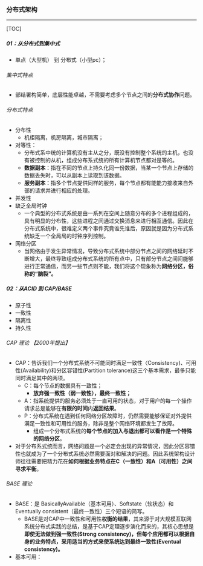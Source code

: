 ### 分布式架构

------

[TOC]

##### 01：从分布式到集中式

- 单点（大型机） 到 分布式（小型pc）；

###### 集中式特点

- 部结署构简单，底层性能卓越，不需要考虑多个节点之间的**分布式协作**问题。

###### 分布式特点

- 分布性
  - 机柜隔离，机房隔离，城市隔离；
- 对等性：
  - 分布式系中统的计算机没有主从之分，既没有控制整个系统的主机，也没有被控制的从机，组成分布系式统的所有计算机节点都对是等的。
  - **数据副本**：指在不同的节点上持久化同一份数据，当某一个节点上存储的数据丢失时，可以从副本上读取到该数据。
  - **服务副本**：指多个节点提供同样的服务，每个节点都有能能力接收来自外部的请求并进行相应的处理。
- 并发性
- 缺乏全局时钟
  - 一个典型的分布式系统是由一系列在空间上随意分布的多个进程组成的，具有明显的分布性，这些进程之间通过交换消息来进行相互通信。因此在分布式系统中，很难定义两个事件究竟谁先谁后，原因就是因为分布式系统缺乏一个全局局的时钟序列控制。
- 网络分区
  - 当网络由于发生异常情况，导致分布式系统中部分节点之间的网络延时不断增大，最终导致组成分布式系统的所有点中，只有部分节点之间间能够进行正常通信，而另一些节点则不能，我们将这个现象称为**网络分区，俗称的“脑裂”。**

##### 02：从ACID 到 CAP/BASE

- 原子性
- 一致性
- 隔离性
- 持久性

###### CAP 理论 【2000年提出】

- CAP：告诉我们一个分布式系统不可能同时满足一致性〈Consistency)、可用性(Availability)和分区容错性(Partition tolerance)这三个基本需求，最多只能同时满足其中的两项。
  - C：每个节点的数据具有一致性；
    - **放弃强一致性（弱一致性），最终一致性；**
  - A：指系统提供的服务必须处于一直可用的状态，对于用户的每一个操作请求总是能够在**有限的时间**内**返回结果**。
  - P：分布式系统在遇到任何网络分区故障时，仍然需要能够保证对外提供满足一致性和可用性的服务，除非是整个网络环境都发生了故障。
    - 组成一个分布式系统的**每个节点的加入与退出都可以看作是一个特殊的网络分区**。
- 对于分布系式统而言，网络问题是一个必定会出现的异常情况，因此分区容错性也就成为了一个分布式系统必然需要面对和解决的问题。因此系统架构设计师往往需要把精力花在**如何根据业务特点在C（一致性）和A（可用性）之间寻求平衡**。

###### BASE 理论

- BASE：是 BasicallyAvailable（基本可用）、Softstate（软状态）和 Eventually consistent（最终一致性）三个短语的简写。
  - BASE是对CAP中一致性和可用性**权衡的结果**，其来源于对大规模互联网系统分布式实践的总结，是基于CAP定理逐步演化而来的，其核心思想是**即使无法做到强一致性(Strong consistency)，但每个应用都可以根据自身的业务特点，采用适当的方式来使系统达到最终一致性(Eventual consistency)。**
- 基本可用：



